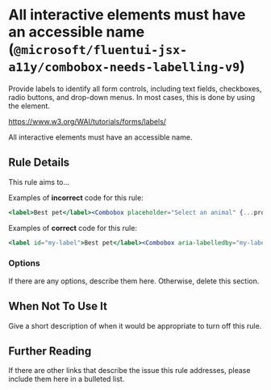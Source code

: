 # All interactive elements must have an accessible name (`@microsoft/fluentui-jsx-a11y/combobox-needs-labelling-v9`)

Provide labels to identify all form controls, including text fields, checkboxes, radio buttons, and drop-down menus. In most cases, this is done by using the <label> element.

https://www.w3.org/WAI/tutorials/forms/labels/

All interactive elements must have an accessible name.

## Rule Details

This rule aims to...

Examples of **incorrect** code for this rule:

```jsx
<label>Best pet</label><Combobox placeholder="Select an animal" {...props}><Option>{"Cat"}</Option></Combobox>
```

Examples of **correct** code for this rule:

```jsx
<label id="my-label">Best pet</label><Combobox aria-labelledby="my-label" placeholder="Select an animal" {...props}><Option>{"Cat"}</Option></Combobox>
```

### Options

If there are any options, describe them here. Otherwise, delete this section.

## When Not To Use It

Give a short description of when it would be appropriate to turn off this rule.

## Further Reading

If there are other links that describe the issue this rule addresses, please include them here in a bulleted list.

